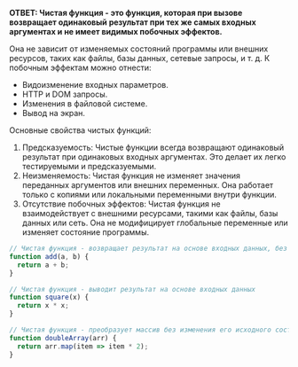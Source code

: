 **ОТВЕТ: 
	Чистая функция - это функция, которая при вызове возвращает одинаковый результат при тех же самых входных аргументах и не имеет видимых побочных эффектов.** 

Она не зависит от изменяемых состояний программы или внешних ресурсов, таких как файлы, базы данных, сетевые запросы, и т. д. 
К побочным эффектам можно отнести:
- Видоизменение входных параметров.
- HTTP и DOM запросы.
- Изменения в файловой системе.
- Вывод на экран.

Основные свойства чистых функций:
1. Предсказуемость: Чистые функции всегда возвращают одинаковый результат при одинаковых входных аргументах. Это делает их легко тестируемыми и предсказуемыми.
2. Неизменяемость: Чистая функция не изменяет значения переданных аргументов или внешних переменных. Она работает только с копиями или локальными переменными внутри функции.
3. Отсутствие побочных эффектов: Чистая функция не взаимодействует с внешними ресурсами, такими как файлы, базы данных или сеть. Она не модифицирует глобальные переменные или изменяет состояние программы.

```javascript 
// Чистая функция - возвращает результат на основе входных данных, без побочных эффектов
function add(a, b) {
  return a + b;
}

// Чистая функция - выводит результат на основе входных данных
function square(x) {
  return x * x;
}

// Чистая функция - преобразует массив без изменения его исходного состояния
function doubleArray(arr) {
  return arr.map(item => item * 2);
}

```
